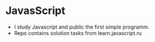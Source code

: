 # JavasScript
* I study Javascript and public the first simple programm.
* Repo contains solution tasks from learn.javascript.ru
